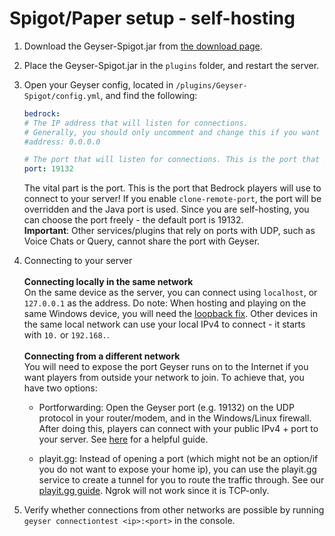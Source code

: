 
# Spigot/Paper setup - self-hosting

1. Download the Geyser-Spigot.jar from [the download page](https://download.geysermc.org/v2/projects/geyser/versions/latest/builds/latest/downloads/spigot).
2. Place the Geyser-Spigot.jar in the `plugins` folder, and restart the server.
3. Open your Geyser config, located in `/plugins/Geyser-Spigot/config.yml`, and find the following:

    ```yaml
    bedrock: 
    # The IP address that will listen for connections. 
    # Generally, you should only uncomment and change this if you want to limit what IPs can connect to your server. 
    #address: 0.0.0.0 

    # The port that will listen for connections. This is the port that Bedrock players will use to connect to your server.
    port: 19132 
    ```
    The vital part is the port. This is the port that Bedrock players will use to connect to your server!
    If you enable `clone-remote-port`, the port will be overridden and the Java port is used.
    Since you are self-hosting, you can choose the port freely - the default port is 19132. <br>
    **Important**: Other services/plugins that rely on ports with UDP, such as Voice Chats or Query, cannot share the port with Geyser.
   <br>

4. Connecting to your server
   <br> <br>
    **Connecting locally in the same network** <br>
    On the same device as the server, you can connect using `localhost`, or `127.0.0.1` as the address.
    Do note: When hosting and playing on the same Windows device, you will need the [loopback fix](/geyser/fixing-unable-to-connect-to-world/#Using-Geyser-on-the-same-computer).
    Other devices in the same local network can use your local IPv4 to connect - it starts with `10.` or `192.168.`.
   <br> <br>
    **Connecting from a different network**<br>
    You will need to expose the port Geyser runs on to the Internet if you want players from outside your network to join.
    To achieve that, you have two options: <br>

    - Portforwarding: Open the Geyser port (e.g. 19132) on the UDP protocol in your router/modem, and in the Windows/Linux firewall.
   After doing this, players can connect with your public IPv4 + port to your server.
   See [here](https://www.lifewire.com/how-to-port-forward-4163829) for a helpful guide. <br>

    - playit.gg: Instead of opening a port (which might not be an option/if you do not want to expose your home ip), you can use
   the playit.gg service to create a tunnel for you to route the traffic through. See our [playit.gg guide](/geyser/playit-gg).
   Ngrok will not work since it is TCP-only. <br>

5. Verify whether connections from other networks are possible by running `geyser connectiontest <ip>:<port>` in the console.
